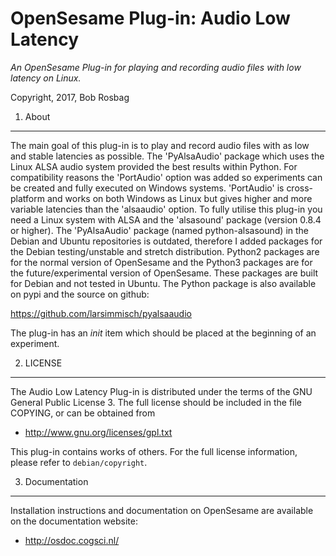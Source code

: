OpenSesame Plug-in: Audio Low Latency
==========

*An OpenSesame Plug-in for playing and recording audio files with low latency on Linux.*  

Copyright, 2017, Bob Rosbag  


1. About
--------

The main goal of this plug-in is to play and record audio files with as low and stable latencies as possible. The 'PyAlsaAudio' package which uses the Linux ALSA audio system provided the best results within Python. 
For compatibility reasons the 'PortAudio' option was added so experiments can be created and fully executed on Windows systems. 'PortAudio' is cross-platform and works on both Windows as Linux but gives higher and more variable latencies than the 'alsaaudio' option.
To fully utilise this plug-in you need a Linux system with ALSA and the 'alsasound' package (version 0.8.4 or higher). The 'PyAlsaAudio' package (named python-alsasound) in the Debian and Ubuntu repositories is outdated, therefore I added packages for the Debian testing/unstable and stretch distribution.
Python2 packages are for the normal version of OpenSesame and the Python3 packages are for the future/experimental version of OpenSesame. These packages are built for Debian and not tested in Ubuntu. The Python package is also available on pypi and the source on github:

https://github.com/larsimmisch/pyalsaaudio


The plug-in has an *init* item which should be placed at the beginning of an experiment.


2. LICENSE
----------

The Audio Low Latency Plug-in is distributed under the terms of the GNU General Public License 3.
The full license should be included in the file COPYING, or can be obtained from

- <http://www.gnu.org/licenses/gpl.txt>

This plug-in contains works of others. For the full license information, please
refer to `debian/copyright`.


3. Documentation
----------------

Installation instructions and documentation on OpenSesame are available on the documentation website:

- <http://osdoc.cogsci.nl/>
